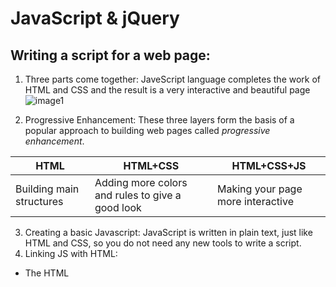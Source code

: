 #  JavaScript & jQuery
## Writing a script for a **web page**:
1. Three parts come together:
JaveScript language completes the work of HTML and CSS and the result is a very interactive and beautiful page
![image1](https://pixels4kids.files.wordpress.com/2014/10/html_css_javascript_and_the_awesome_jquery_header.png?w=975)

2. Progressive Enhancement:
These three layers form the basis of a popular approach to building web pages called *progressive enhancement*.

| HTML                     | HTML+CSS                                         | HTML+CSS+JS                       |
|--------------------------|--------------------------------------------------|-----------------------------------|
| Building main structures | Adding more colors and rules to give a good look | Making your page more interactive |

3. Creating a basic Javascript:
JavaScript is written in plain text, just like HTML and CSS, so you do not need any new tools to write a script.
4. Linking JS with HTML:
* The HTML <script> element is used to load the JavaScript file into the page. 
* It has an attribute called src, whose value is the path to the script you created.
* This tells the browser to find and load the script file
4. Objects and Methods:

![image2](https://encrypted-tbn0.gstatic.com/images?q=tbn:ANd9GcQSFAJTMpFrhUQR0RTbb3nYP2IGDjokXR15hg&usqp=CAU)

# Basic JS Instructions:
1. Statements:
* A script is a series of instructions that a computer can follow one-by-one.
* Each individual instruction or step is known as a statement. 
* Statements should end with a semicolon.

Note: Keep in mind that JS is case sensitive.
2. Comments:
* You should write comments to explain what your code does.
* They help make your code easier to read and understand.
* This can help you and others who read your code.

3. Variables: A script will have to temporarily store the bits of information it needs to do its job. It can store this data in variables.
* Variables Declaration: For that we use the variable keyword **var** followed by a **space** then **the name of the variable** then **;**
* Assign a value to a variable: Variable name= variable value;
4. Data Types: 
* Booleans
* Numbers
* Strings
Note: we assign all of the data typer to variables.
5. Naming a variable: Here are six rules you must always follow when giving a variable a name:
* The name must begin with a letter, dollar sign ($), or an underscore. It must not start with a number.
* The name can contain letters, numbers, dollar sign ($), or an underscore. Note that you must not use a dash or a period in a variable name.
* You cannot use keywords or reserved words.
* All variables are case sensitive.
* Use a name that describes the kind of information that the variable stores.
* If your variable name is made up of more than one word, use a capital letter for the first letter of every word after the first word.

 
